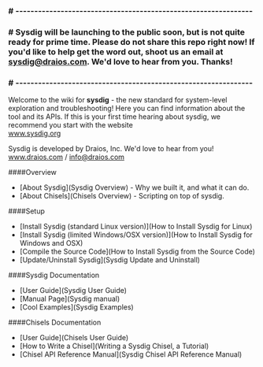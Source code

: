 ### # ---------------------------------------------------------------
### # Sysdig will be launching to the public soon, but is not quite ready for prime time. Please do not share this repo right now! If you'd like to help get the word out, shoot us an email at sysdig@draios.com. We'd love to hear from you. Thanks!
### # ---------------------------------------------------------------

Welcome to the wiki for **sysdig** - the new standard for system-level exploration and troubleshooting! Here you can find information about the tool and its APIs. If this is your first time hearing about sysdig, we recommend you start with the website  
www.sysdig.org

Sysdig is developed by Draios, Inc. We'd love to hear from you!  
www.draios.com / <info@draios.com>  

####Overview
* [About Sysdig](Sysdig Overview) - Why we built it, and what it can do.
* [About Chisels](Chisels Overview) - Scripting on top of sysdig.

####Setup 
* [Install Sysdig (standard Linux version)](How to Install Sysdig for Linux)  
* [Install Sysdig (limited Windows/OSX version)](How to Install Sysdig for Windows and OSX)  
* [Compile the Source Code](How to Install Sysdig from the Source Code)  
* [Update/Uninstall Sysdig](Sysdig Update and Uninstall)  

####Sysdig Documentation
* [User Guide](Sysdig User Guide)  
* [Manual Page](Sysdig manual)  
* [Cool Examples](Sysdig Examples)

####Chisels Documentation
* [User Guide](Chisels User Guide)
* [How to Write a Chisel](Writing a Sysdig Chisel, a Tutorial)  
* [Chisel API Reference Manual](Sysdig Chisel API Reference Manual)